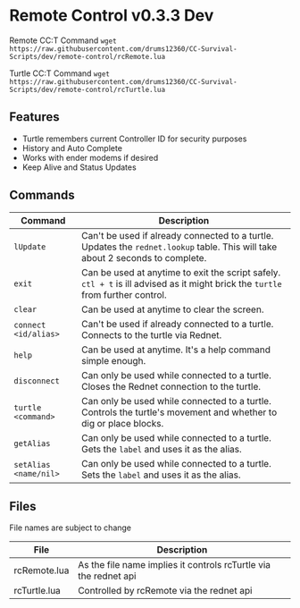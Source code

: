 # Remote Control v0.3.3 Dev

Remote CC:T Command `wget https://raw.githubusercontent.com/drums12360/CC-Survival-Scripts/dev/remote-control/rcRemote.lua`

Turtle CC:T Command `wget https://raw.githubusercontent.com/drums12360/CC-Survival-Scripts/dev/remote-control/rcTurtle.lua`

## Features

- Turtle remembers current Controller ID for security purposes
- History and Auto Complete
- Works with ender modems if desired
- Keep Alive and Status Updates

## Commands

| Command | Description |
| --- | --- |
| `lUpdate` | Can't be used if already connected to a turtle. Updates the `rednet.lookup` table. This will take about 2 seconds to complete. |
| `exit` | Can be used at anytime to exit the script safely. `ctl + t` is ill advised as it might brick the `turtle` from further control. |
| `clear` | Can be used at anytime to clear the screen. |
| `connect <id/alias>` | Can't be used if already connected to a turtle. Connects to the turtle via Rednet. |
| `help` | Can be used at anytime. It's a help command simple enough. |
| `disconnect` | Can only be used while connected to a turtle. Closes the Rednet connection to the turtle. |
| `turtle <command>` | Can only be used while connected to a turtle. Controls the turtle's movement and whether to dig or place blocks. |
| `getAlias` | Can only be used while connected to a turtle. Gets the `label` and uses it as the alias. |
| `setAlias <name/nil>` | Can only be used while connected to a turtle. Sets the `label` and uses it as the alias. |

## Files

File names are subject to change

| File | Description |
| --- | --- |
| rcRemote.lua | As the file name implies it controls rcTurtle via the rednet api |
| rcTurtle.lua | Controlled by rcRemote via the rednet api |
